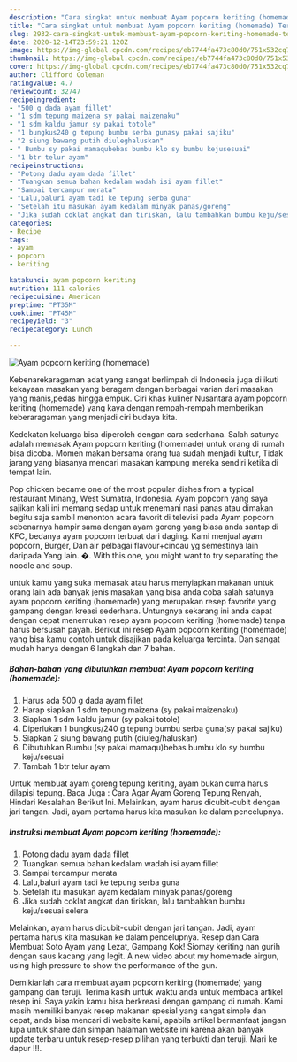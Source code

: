 ```yaml
---
description: "Cara singkat untuk membuat Ayam popcorn keriting (homemade) Teruji"
title: "Cara singkat untuk membuat Ayam popcorn keriting (homemade) Teruji"
slug: 2932-cara-singkat-untuk-membuat-ayam-popcorn-keriting-homemade-teruji
date: 2020-12-14T23:59:21.120Z
image: https://img-global.cpcdn.com/recipes/eb7744fa473c80d0/751x532cq70/ayam-popcorn-keriting-homemade-foto-resep-utama.jpg
thumbnail: https://img-global.cpcdn.com/recipes/eb7744fa473c80d0/751x532cq70/ayam-popcorn-keriting-homemade-foto-resep-utama.jpg
cover: https://img-global.cpcdn.com/recipes/eb7744fa473c80d0/751x532cq70/ayam-popcorn-keriting-homemade-foto-resep-utama.jpg
author: Clifford Coleman
ratingvalue: 4.7
reviewcount: 32747
recipeingredient:
- "500 g dada ayam fillet"
- "1 sdm tepung maizena sy pakai maizenaku"
- "1 sdm kaldu jamur sy pakai totole"
- "1 bungkus240 g tepung bumbu serba gunasy pakai sajiku"
- "2 siung bawang putih diuleghaluskan"
- " Bumbu sy pakai mamaqubebas bumbu klo sy bumbu kejusesuai"
- "1 btr telur ayam"
recipeinstructions:
- "Potong dadu ayam dada fillet"
- "Tuangkan semua bahan kedalam wadah isi ayam fillet"
- "Sampai tercampur merata"
- "Lalu,baluri ayam tadi ke tepung serba guna"
- "Setelah itu masukan ayam kedalam minyak panas/goreng"
- "Jika sudah coklat angkat dan tiriskan, lalu tambahkan bumbu keju/sesuai selera"
categories:
- Recipe
tags:
- ayam
- popcorn
- keriting

katakunci: ayam popcorn keriting 
nutrition: 111 calories
recipecuisine: American
preptime: "PT35M"
cooktime: "PT45M"
recipeyield: "3"
recipecategory: Lunch

---
```



![Ayam popcorn keriting (homemade)](https://img-global.cpcdn.com/recipes/eb7744fa473c80d0/751x532cq70/ayam-popcorn-keriting-homemade-foto-resep-utama.jpg)

Kebenarekaragaman adat yang sangat berlimpah di Indonesia juga di ikuti kekayaan masakan yang beragam dengan berbagai varian dari masakan yang manis,pedas hingga empuk. Ciri khas kuliner Nusantara ayam popcorn keriting (homemade) yang kaya dengan rempah-rempah memberikan keberaragaman yang menjadi ciri budaya kita.


Kedekatan keluarga bisa diperoleh dengan cara sederhana. Salah satunya adalah memasak Ayam popcorn keriting (homemade) untuk orang di rumah bisa dicoba. Momen makan bersama orang tua sudah menjadi kultur, Tidak jarang yang biasanya mencari masakan kampung mereka sendiri ketika di tempat lain.

Pop chicken became one of the most popular dishes from a typical restaurant Minang, West Sumatra, Indonesia. Ayam popcorn yang saya sajikan kali ini memang sedap untuk menemani nasi panas atau dimakan begitu saja sambil menonton acara favorit di televisi pada Ayam popcorn sebenarnya hampir sama dengan ayam goreng yang biasa anda santap di KFC, bedanya ayam popcorn terbuat dari daging. Kami menjual ayam popcorn, Burger, Dan air pelbagai flavour+cincau yg semestinya lain daripada Yang lain. �. With this one, you might want to try separating the noodle and soup.

untuk kamu yang suka memasak atau harus menyiapkan makanan untuk orang lain ada banyak jenis masakan yang bisa anda coba salah satunya ayam popcorn keriting (homemade) yang merupakan resep favorite yang gampang dengan kreasi sederhana. Untungnya sekarang ini anda dapat dengan cepat menemukan resep ayam popcorn keriting (homemade) tanpa harus bersusah payah.
Berikut ini resep Ayam popcorn keriting (homemade) yang bisa kamu contoh untuk disajikan pada keluarga tercinta. Dan sangat mudah hanya dengan 6 langkah dan 7 bahan.


<!--inarticleads1-->

##### Bahan-bahan yang dibutuhkan membuat Ayam popcorn keriting (homemade):

1. Harus ada 500 g dada ayam fillet
1. Harap siapkan 1 sdm tepung maizena (sy pakai maizenaku)
1. Siapkan 1 sdm kaldu jamur (sy pakai totole)
1. Diperlukan 1 bungkus/240 g tepung bumbu serba guna(sy pakai sajiku)
1. Siapkan 2 siung bawang putih (diuleg/haluskan)
1. Dibutuhkan  Bumbu (sy pakai mamaqu)bebas bumbu klo sy bumbu keju/sesuai
1. Tambah 1 btr telur ayam


Untuk membuat ayam goreng tepung keriting, ayam bukan cuma harus dilapisi tepung. Baca Juga : Cara Agar Ayam Goreng Tepung Renyah, Hindari Kesalahan Berikut Ini. Melainkan, ayam harus dicubit-cubit dengan jari tangan. Jadi, ayam pertama harus kita masukan ke dalam pencelupnya. 

<!--inarticleads2-->

##### Instruksi membuat  Ayam popcorn keriting (homemade):

1. Potong dadu ayam dada fillet
1. Tuangkan semua bahan kedalam wadah isi ayam fillet
1. Sampai tercampur merata
1. Lalu,baluri ayam tadi ke tepung serba guna
1. Setelah itu masukan ayam kedalam minyak panas/goreng
1. Jika sudah coklat angkat dan tiriskan, lalu tambahkan bumbu keju/sesuai selera


Melainkan, ayam harus dicubit-cubit dengan jari tangan. Jadi, ayam pertama harus kita masukan ke dalam pencelupnya. Resep dan Cara Membuat Soto Ayam yang Lezat, Gampang Kok! Siomay keriting nan gurih dengan saus kacang yang legit. A new video about my homemade airgun, using high pressure to show the performance of the gun. 

Demikianlah cara membuat ayam popcorn keriting (homemade) yang gampang dan teruji. Terima kasih untuk waktu anda untuk membaca artikel resep ini. Saya yakin kamu bisa berkreasi dengan gampang di rumah. Kami masih memiliki banyak resep makanan spesial yang sangat simple dan cepat, anda bisa mencari di website kami, apabila artikel bermanfaat jangan lupa untuk share dan simpan halaman website ini karena akan banyak update terbaru untuk resep-resep pilihan yang terbukti dan teruji. Mari ke dapur !!!. 
